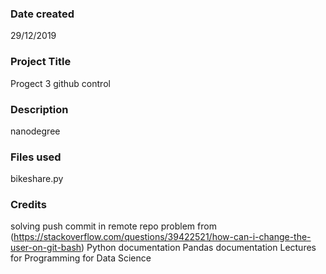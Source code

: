 ### Date created
29/12/2019
### Project Title
Progect 3 github control

### Description
nanodegree

### Files used
bikeshare.py

### Credits
solving push commit in remote repo problem from (https://stackoverflow.com/questions/39422521/how-can-i-change-the-user-on-git-bash)
Python documentation
Pandas documentation
Lectures for Programming for Data Science
